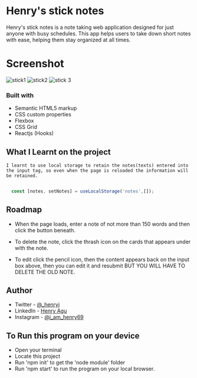 # Henry's stick notes

Henry's stick notes is a note taking web application designed for just anyone with busy schedules. This app helps users to take down short notes with ease, helping them stay organized at all times.

# Screenshot
![stick1](https://user-images.githubusercontent.com/74037448/197475084-4c6499f4-8ebe-4833-9541-1782b460eb78.PNG)
![stick2](https://user-images.githubusercontent.com/74037448/197475094-17fdb658-1fc8-4154-b5be-2ef3479b8fd8.PNG)
![stick 3](https://user-images.githubusercontent.com/74037448/197475098-0519a685-fbab-47e6-8e14-2fc501245026.PNG)



### Built with

- Semantic HTML5 markup
- CSS custom properties
- Flexbox
- CSS Grid
- Reactjs (Hooks)

## What I Learnt on the project
    I learnt to use local storage to retain the notes(texts) entered into the input tag, so even when the page is reloaded the information will be retained.

```js

  const [notes, setNotes] = useLocalStorage('notes',[]);

```

## Roadmap
- When the page loads, enter a note of not more than 150 words and then click the button beneath.

- To delete the note, click the thrash icon on the cards that appears under with the note.

- To edit click the pencil icon, then the content appears back on the input box above, then you can edit it and resubmit BUT YOU WILL HAVE TO DELETE THE OLD NOTE.


## Author

- Twitter - [@\_henryi](https://www.twitter.com/_henryi)
- LinkedIn - [Henry Agu](https://www.linkedin.com/in/agu-henry-871a981b0)
- Instagram - [@i_am_henry69](https://instagram.com/i_am_henry69?igshid=YmMyMTA2M2Y=)


## To Run this program on your device
- Open your terminal
- Locate this project
- Run 'npm init' to get the 'node module' folder
- Run 'npm start' to run the program on your local browser.
